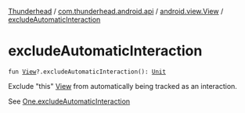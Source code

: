 [Thunderhead](../../index.md) / [com.thunderhead.android.api](../index.md) / [android.view.View](index.md) / [excludeAutomaticInteraction](./exclude-automatic-interaction.md)

# excludeAutomaticInteraction

`fun `[`View`](https://developer.android.com/reference/android/view/View.html)`?.excludeAutomaticInteraction(): `[`Unit`](https://kotlinlang.org/api/latest/jvm/stdlib/kotlin/-unit/index.html)

Exclude "this" [View](https://developer.android.com/reference/android/view/View.html) from automatically being tracked as an interaction.

See [One.excludeAutomaticInteraction](#)


